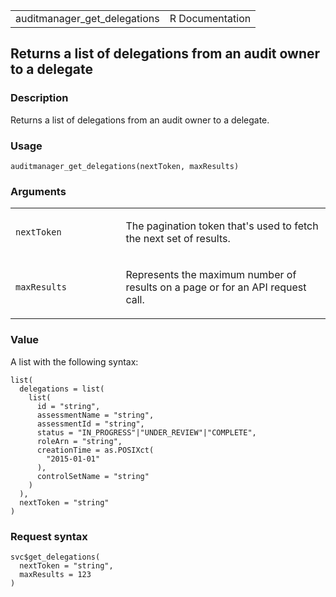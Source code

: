 <table style="width: 100%;">
<tbody>
<tr class="odd">
<td>auditmanager_get_delegations</td>
<td style="text-align: right;">R Documentation</td>
</tr>
</tbody>
</table>

## Returns a list of delegations from an audit owner to a delegate

### Description

Returns a list of delegations from an audit owner to a delegate.

### Usage

    auditmanager_get_delegations(nextToken, maxResults)

### Arguments

<table>
<colgroup>
<col style="width: 35%" />
<col style="width: 65%" />
</colgroup>
<tbody>
<tr class="odd">
<td><code
id="auditmanager_get_delegations_:_nextToken">nextToken</code></td>
<td><p>The pagination token that's used to fetch the next set of
results.</p></td>
</tr>
<tr class="even">
<td><code
id="auditmanager_get_delegations_:_maxResults">maxResults</code></td>
<td><p>Represents the maximum number of results on a page or for an API
request call.</p></td>
</tr>
</tbody>
</table>

### Value

A list with the following syntax:

    list(
      delegations = list(
        list(
          id = "string",
          assessmentName = "string",
          assessmentId = "string",
          status = "IN_PROGRESS"|"UNDER_REVIEW"|"COMPLETE",
          roleArn = "string",
          creationTime = as.POSIXct(
            "2015-01-01"
          ),
          controlSetName = "string"
        )
      ),
      nextToken = "string"
    )

### Request syntax

    svc$get_delegations(
      nextToken = "string",
      maxResults = 123
    )
